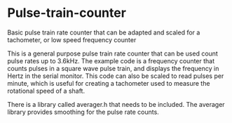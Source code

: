 # Pulse-train-counter
Basic pulse train rate counter that can be adapted and scaled for a tachometer, or low speed frequency counter

This is a general purpose pulse train rate counter that can be used count pulse rates up to 3.6kHz. The example code is a frequency counter that counts pulses in a square wave pulse train, and displays the frequency in Hertz in the serial monitor.  This code can also be scaled to read pulses per minute, which is useful for creating a tachometer used to measure the rotational speed of a shaft.

There is a library called averager.h that needs to be included.  The averager library provides smoothing for the pulse rate counts.
